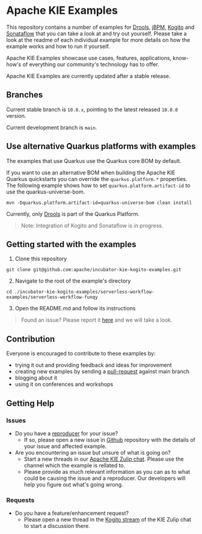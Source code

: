 # Apache KIE Examples

This repository contains a number of examples for [Drools](https://github.com/apache/incubator-kie-drools), [jBPM](https://www.jbpm.org), [Kogito](https://github.com/apache/incubator-kie-kogito-runtimes) and [Sonataflow](https://sonataflow.org) that you can take a look at and try out yourself.  Please take a look at the readme of each individual example for more details on how the example works and how to run it yourself.

Apache KIE Examples showcase use cases, features, applications, know-how's of everything our community's technology has to offer.

Apache KIE Examples are currently updated after a stable release.

## Branches

Current stable branch is `10.0.x`, pointing to the latest released `10.0.0` version.

Current development branch is `main`.

## Use alternative Quarkus platforms with examples

The examples that use Quarkus use the Quarkus core BOM by default.

If you want to use an alternative BOM when building the Apache KIE Quarkus quickstarts you can override the `quarkus.platform.*` properties. The following example shows how to set `quarkus.platform.artifact-id` to use the quarkus-universe-bom.

```
mvn -Dquarkus.platform.artifact-id=quarkus-universe-bom clean install
```
Currently, only [Drools](https://github.com/apache/incubator-kie-drools) is part of the Quarkus Platform.
> Note: Integration of Kogito and Sonataflow is in progress.

## Getting started with the examples

1. Clone this repository
```
git clone git@github.com:apache/incubator-kie-kogito-examples.git
```
2. Navigate to the root of the example's directory
```
cd ./incubator-kie-kogito-examples/serverless-workflow-examples/serverless-workflow-funqy
```
3. Open the README.md and follow its instructions

> Found an issue? Please report it [here](https://github.com/apache/incubator-kie-kogito-examples/issues/new?template=bug_report.yml) and we will take a look.

## Contribution

Everyone is encouraged to contribute to these examples by:

* trying it out and providing feedback and ideas for improvement
* creating new examples by sending a [pull-request](https://github.com/apache/incubator-kie-kogito-examples/compare/main...main) against main branch
* blogging about it
* using it on conferences and workshops

## Getting Help
### Issues
- Do you have a [reproducer](https://stackoverflow.com/help/minimal-reproducible-example) for your issue?
  - If so, please open a new issue in [Github](https://github.com/apache/incubator-kie-kogito-examples/issues) repository with the details of your issue and affected example.
- Are you encountering an issue but unsure of what is going on?
  - Start a new threads in our [Apache KIE Zulip chat](https://kie.zulipchat.com/). Please use the channel which the example is rellated to.
  - Please provide as much relevant information as you can as to what could be causing the issue and a reproducer. Our developers will help you figure out what's going wrong.

### Requests
- Do you have a feature/enhancement request?
  - Please open a new thread in the [Kogito stream](https://kie.zulipchat.com/#narrow/stream/232676-kogito) of the KIE Zulip chat to start a discussion there.
